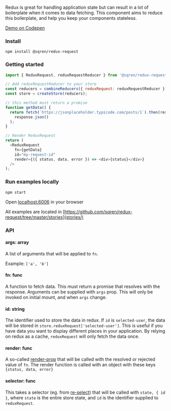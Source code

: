 Redux is great for handling application state but can result in a lot of boilerplate when it comes to data fetching. This component aims to reduce this boilerplate, and help you keep your components stateless.

[Demo on Codepen](https://codepen.io/sqren/pen/ELwoxQ?editors=0010)

### Install

```
npm install @sqren/redux-request
```

### Getting started

```js
import { ReduxRequest, reduxRequestReducer } from '@sqren/redux-request';

// Add reduxRequestReducer to your store
const reducers = combineReducers({ reduxRequest: reduxRequestReducer });
const store = createStore(reducers);

// this method must return a promise
function getData() {
  return fetch(`https://jsonplaceholder.typicode.com/posts/1`).then(response =>
    response.json()
  );
}

// Render ReduxRequest
return (
  <ReduxRequest
    fn={getData}
    id="my-request-id"
    render={({ status, data, error }) => <div>{status}</div>}
  />
);
```

### Run examples locally

```
npm start
```

Open [localhost:6006](http://localhost:6006) in your browser

All examples are located in [https://github.com/sqren/redux-request/tree/master/stories](stories/)

### API

#### args: array

A list of arguments that will be applied to `fn`.

Example: `['a', 'b']`

#### fn: func

A function to fetch data. This must return a promise that resolves with the response. Arguments can be supplied with `args` prop. This will only be invoked on initial mount, and when `args` change.

#### id: string

The identifier used to store the data in redux. If `id` is `selected-user`, the data will be stored in `store.reduxRequest['selected-user']`.
This is useful if you have data you want to display different places in your application. By relying on redux as a cache, `reduxRequest` will only fetch the data once.

#### render: func

A so-called [render-prop](https://reactjs.org/docs/render-props.html) that will be called with the resolved or rejected value of `fn`. The render function is called with an object with these keys `{status, data, error}`

#### selector: func

This takes a selector (eg. from [re-select](https://github.com/reduxjs/reselect)) that will be called with `state, { id }`, where `state` is the entire store state, and `id` is the identifier supplied to `reduxRequest`.
